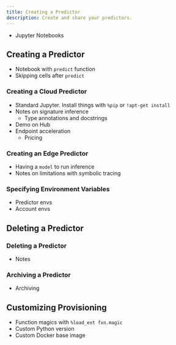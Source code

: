 ```yaml
---
title: Creating a Predictor
description: Create and share your predictors.
---
```


- Jupyter Notebooks

## Creating a Predictor
- Notebook with `predict` function
- Skipping cells after `predict`

### Creating a Cloud Predictor
- Standard Jupyter. Install things with `%pip` or `!apt-get install`
- Notes on signature inference
    - Type annotations and docstrings
- Demo on Hub
- Endpoint acceleration
    - Pricing

### Creating an Edge Predictor
- Having a `model` to run inference
- Notes on limitations with symbolic tracing

### Specifying Environment Variables
- Predictor envs
- Account envs

## Deleting a Predictor

### Deleting a Predictor
- Notes

### Archiving a Predictor
- Archiving

## Customizing Provisioning
- Function magics with `%load_ext fxn.magic`
- Custom Python version
- Custom Docker base image